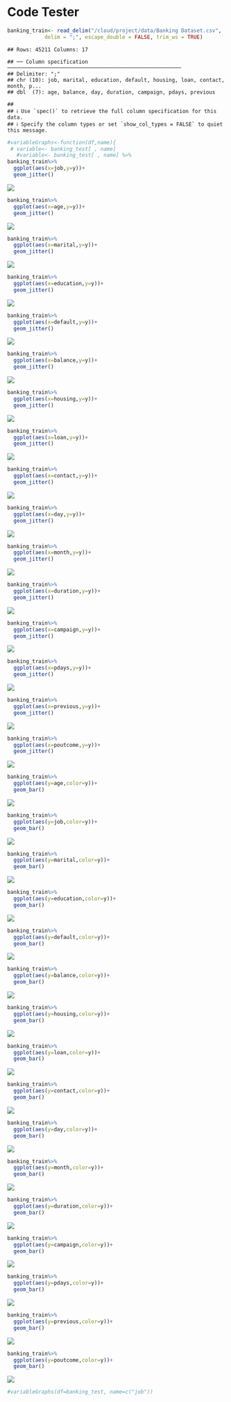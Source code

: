 Code Tester
================

``` r
banking_train<- read_delim("/cloud/project/data/Banking Dataset.csv",
            delim = ";", escape_double = FALSE, trim_ws = TRUE)
```

    ## Rows: 45211 Columns: 17

    ## ── Column specification ────────────────────────────────────────────────────────
    ## Delimiter: ";"
    ## chr (10): job, marital, education, default, housing, loan, contact, month, p...
    ## dbl  (7): age, balance, day, duration, campaign, pdays, previous

    ## 
    ## ℹ Use `spec()` to retrieve the full column specification for this data.
    ## ℹ Specify the column types or set `show_col_types = FALSE` to quiet this message.

``` r
#variableGraphs<-function(df,name){
 # variable<- banking_test[ , name]
   #variable<- banking_test[ , name] %>%
banking_train%>%
  ggplot(aes(x=job,y=y))+
  geom_jitter()
```

![](Code-Tester_files/figure-gfm/17%20graph%20grid-1.png)<!-- -->

``` r
banking_train%>%
  ggplot(aes(x=age,y=y))+
  geom_jitter()
```

![](Code-Tester_files/figure-gfm/17%20graph%20grid-2.png)<!-- -->

``` r
banking_train%>%
  ggplot(aes(x=marital,y=y))+
  geom_jitter()
```

![](Code-Tester_files/figure-gfm/17%20graph%20grid-3.png)<!-- -->

``` r
banking_train%>%
  ggplot(aes(x=education,y=y))+
  geom_jitter()
```

![](Code-Tester_files/figure-gfm/17%20graph%20grid-4.png)<!-- -->

``` r
banking_train%>%
  ggplot(aes(x=default,y=y))+
  geom_jitter()
```

![](Code-Tester_files/figure-gfm/17%20graph%20grid-5.png)<!-- -->

``` r
banking_train%>%
  ggplot(aes(x=balance,y=y))+
  geom_jitter()
```

![](Code-Tester_files/figure-gfm/17%20graph%20grid-6.png)<!-- -->

``` r
banking_train%>%
  ggplot(aes(x=housing,y=y))+
  geom_jitter()
```

![](Code-Tester_files/figure-gfm/17%20graph%20grid-7.png)<!-- -->

``` r
banking_train%>%
  ggplot(aes(x=loan,y=y))+
  geom_jitter()
```

![](Code-Tester_files/figure-gfm/17%20graph%20grid-8.png)<!-- -->

``` r
banking_train%>%
  ggplot(aes(x=contact,y=y))+
  geom_jitter()
```

![](Code-Tester_files/figure-gfm/17%20graph%20grid-9.png)<!-- -->

``` r
banking_train%>%
  ggplot(aes(x=day,y=y))+
  geom_jitter()
```

![](Code-Tester_files/figure-gfm/17%20graph%20grid-10.png)<!-- -->

``` r
banking_train%>%
  ggplot(aes(x=month,y=y))+
  geom_jitter()
```

![](Code-Tester_files/figure-gfm/17%20graph%20grid-11.png)<!-- -->

``` r
banking_train%>%
  ggplot(aes(x=duration,y=y))+
  geom_jitter()
```

![](Code-Tester_files/figure-gfm/17%20graph%20grid-12.png)<!-- -->

``` r
banking_train%>%
  ggplot(aes(x=campaign,y=y))+
  geom_jitter()
```

![](Code-Tester_files/figure-gfm/17%20graph%20grid-13.png)<!-- -->

``` r
banking_train%>%
  ggplot(aes(x=pdays,y=y))+
  geom_jitter()
```

![](Code-Tester_files/figure-gfm/17%20graph%20grid-14.png)<!-- -->

``` r
banking_train%>%
  ggplot(aes(x=previous,y=y))+
  geom_jitter()
```

![](Code-Tester_files/figure-gfm/17%20graph%20grid-15.png)<!-- -->

``` r
banking_train%>%
  ggplot(aes(x=poutcome,y=y))+
  geom_jitter()
```

![](Code-Tester_files/figure-gfm/17%20graph%20grid-16.png)<!-- -->

``` r
banking_train%>%
  ggplot(aes(y=age,color=y))+
  geom_bar()
```

![](Code-Tester_files/figure-gfm/graph%20grid-1.png)<!-- -->

``` r
banking_train%>%
  ggplot(aes(y=job,color=y))+
  geom_bar()
```

![](Code-Tester_files/figure-gfm/graph%20grid-2.png)<!-- -->

``` r
banking_train%>%
  ggplot(aes(y=marital,color=y))+
  geom_bar()
```

![](Code-Tester_files/figure-gfm/graph%20grid-3.png)<!-- -->

``` r
banking_train%>%
  ggplot(aes(y=education,color=y))+
  geom_bar()
```

![](Code-Tester_files/figure-gfm/graph%20grid-4.png)<!-- -->

``` r
banking_train%>%
  ggplot(aes(y=default,color=y))+
  geom_bar()
```

![](Code-Tester_files/figure-gfm/graph%20grid-5.png)<!-- -->

``` r
banking_train%>%
  ggplot(aes(y=balance,color=y))+
  geom_bar()
```

![](Code-Tester_files/figure-gfm/graph%20grid-6.png)<!-- -->

``` r
banking_train%>%
  ggplot(aes(y=housing,color=y))+
  geom_bar()
```

![](Code-Tester_files/figure-gfm/graph%20grid-7.png)<!-- -->

``` r
banking_train%>%
  ggplot(aes(y=loan,color=y))+
  geom_bar()
```

![](Code-Tester_files/figure-gfm/graph%20grid-8.png)<!-- -->

``` r
banking_train%>%
  ggplot(aes(y=contact,color=y))+
  geom_bar()
```

![](Code-Tester_files/figure-gfm/graph%20grid-9.png)<!-- -->

``` r
banking_train%>%
  ggplot(aes(y=day,color=y))+
  geom_bar()
```

![](Code-Tester_files/figure-gfm/graph%20grid-10.png)<!-- -->

``` r
banking_train%>%
  ggplot(aes(y=month,color=y))+
  geom_bar()
```

![](Code-Tester_files/figure-gfm/graph%20grid-11.png)<!-- -->

``` r
banking_train%>%
  ggplot(aes(y=duration,color=y))+
  geom_bar()
```

![](Code-Tester_files/figure-gfm/graph%20grid-12.png)<!-- -->

``` r
banking_train%>%
  ggplot(aes(y=campaign,color=y))+
  geom_bar()
```

![](Code-Tester_files/figure-gfm/graph%20grid-13.png)<!-- -->

``` r
banking_train%>%
  ggplot(aes(y=pdays,color=y))+
  geom_bar()
```

![](Code-Tester_files/figure-gfm/graph%20grid-14.png)<!-- -->

``` r
banking_train%>%
  ggplot(aes(y=previous,color=y))+
  geom_bar()
```

![](Code-Tester_files/figure-gfm/graph%20grid-15.png)<!-- -->

``` r
banking_train%>%
  ggplot(aes(y=poutcome,color=y))+
  geom_bar()
```

![](Code-Tester_files/figure-gfm/graph%20grid-16.png)<!-- -->

``` r
#variableGraphs(df=banking_test, name=c("job"))
```

